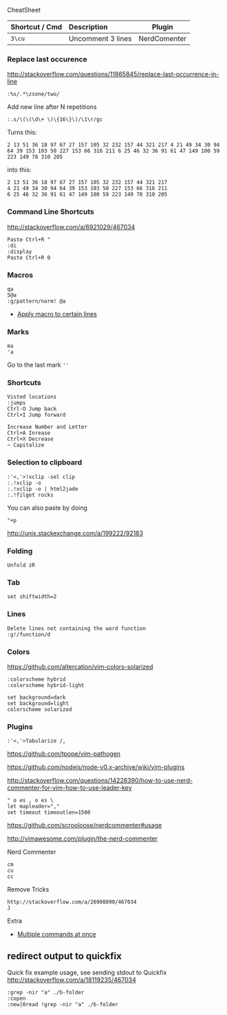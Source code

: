 
CheatSheet

| Shortcut / Cmd | Description | Plugin |
|:-- | :-- | --- | 
| `3\cu` | Uncomment 3 lines | NerdComenter


### Replace last occurence
http://stackoverflow.com/questions/11865845/replace-last-occurrence-in-line
```
:%s/.*\zsone/two/
```

Add new line after N repetitions

```
:.s/\(\(\d\+ \)\{16\}\)/\1\r/gc
```
Turns this:

```
2 13 51 36 18 97 67 27 157 105 32 232 157 44 321 217 4 21 49 34 30 94 64 39 153 103 50 227 153 66 316 211 6 25 46 32 36 91 61 47 149 100 59 223 149 78 310 205
```

into this:
```
2 13 51 36 18 97 67 27 157 105 32 232 157 44 321 217 
4 21 49 34 30 94 64 39 153 103 50 227 153 66 316 211 
6 25 46 32 36 91 61 47 149 100 59 223 149 78 310 205
```


### Command Line Shortcuts
http://stackoverflow.com/a/6921029/467034
```
Paste Ctrl+R "
:di
:display
Paste Ctrl+R 0
```

### Macros
```
qa
5@a
:g/pattern/norm! @a
```
- [Apply macro to certain lines](http://stackoverflow.com/a/390194/467034)

### Marks
```
ma
'a
```
Go to the last mark `''`

### Shortcuts
```
Visted locations
:jumps
Ctrl-O Jump back
Ctrl+I Jump forward

Increase Number and Letter
Ctrl+A Inrease
Ctrl+X Decrease
~ Capitalize
```

### Selection to clipboard

```
:'<,'>!xclip -sel clip
:.!xclip -o
:.!xclip -o | html2jade
:.!filget rocks
```

You can also paste by doing
```
"+p
```

http://unix.stackexchange.com/a/199222/92183

### Folding
```
Unfold zR
```

### Tab
```
set shiftwidth=2
```

### Lines
```
Delete lines not containing the word function
:g!/function/d 
```

### Colors
https://github.com/altercation/vim-colors-solarized
```
:colorscheme hybrid
:colorscheme hybrid-light

set background=dark
set background=light
colorscheme solarized
```

### Plugins
```
:'<,'>Tabularize /,
```

https://github.com/tpope/vim-pathogen

https://github.com/nodejs/node-v0.x-archive/wiki/vim-plugins

http://stackoverflow.com/questions/14226390/how-to-use-nerd-commenter-for-vim-how-to-use-leader-key
```
" o es , o es \
let mapleader=","
set timeout timeoutlen=1500
```

https://github.com/scrooloose/nerdcommenter#usage

http://vimawesome.com/plugin/the-nerd-commenter

Nerd Commenter
```
cm
cu
cc
```

Remove Tricks

```
http://stackoverflow.com/a/26908890/467034
J
```

Extra

- [Multiple commands at once](http://vim.wikia.com/wiki/Multiple_commands_at_once)


## redirect output to quickfix

 Quick fix example usage, see sending stdout to Quickfix http://stackoverflow.com/a/18119235/467034

```
:grep -nir "a" ./b-folder
:copen
:new|0read !grep -nir "a" ./b-folder
```



